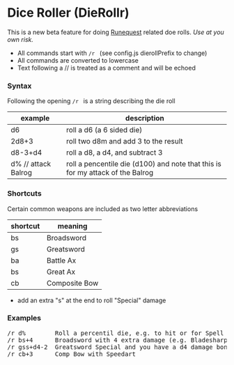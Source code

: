 # Dice Roller (DieRollr)

This is a new beta feature for doing [Runequest](https://www.chaosium.com/runequest/) related doe rolls.  _Use at you own risk._

 - All commands start with `/r `  (see config.js dierollPrefix to change)
 - All commands are converted to lowercase
 - Text following a // is treated as a comment and will be echoed

### Syntax

Following the opening `/r ` is a string describing the die roll

|example|description|
|-------|-----------|
|d6|roll a d6 (a 6 sided die)|
|2d8+3|roll two d8m and add 3 to the result|
|d8-3+d4|roll a d8, a d4, and subtract 3|
|d% // attack Balrog|roll a pencentile die (d100) and note that this is for my attack of the Balrog|

### Shortcuts

Certain common weapons are included as two letter abbreviations

|shortcut|meaning|
|-------|-----------|
|bs|Broadsword|
|gs|Greatsword|
|ba|Battle Ax|
|bs|Great Ax|
|cb|Composite Bow|

 - add an extra "s" at the end to roll "Special" damage

### Examples

<pre>
/r d%        Roll a percentil die, e.g. to hit or for Spell Resistance
/r bs+4      Broadsword with 4 extra damage (e.g. Bladesharp 4)
/r gss+d4-2  Greatsword Special and you have a d4 damage bonus, but Dullblade 2
/r cb+3      Comp Bow with Speedart
</pre>
